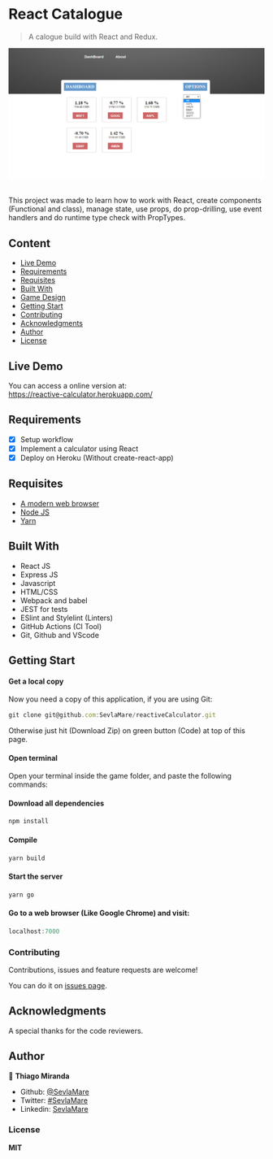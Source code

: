 # React Catalogue
> A calogue build with React and Redux.

![screenshot](doc/screenshot.png)

<br>This project was made to learn how to work with React,
create components (Functional and class), manage state, use props, do prop-drilling,
use event handlers and do runtime type check with PropTypes.<br>

## Content

* [Live Demo](#live-demo)
* [Requirements](#requirements)
* [Requisites](#built-with)
* [Built With](#built-with)
* [Game Design](#game-design)
* [Getting Start](#getting-start)
* [Contributing](#contributing)
* [Acknowledgments](#acknowledgments)
* [Author](#author)
* [License](#license)

## Live Demo
You can access a online version at:<br>
https://reactive-calculator.herokuapp.com/

## Requirements
- [x] Setup workflow
- [x] Implement a calculator using React
- [x] Deploy on Heroku (Without create-react-app)

## Requisites
* [A modern web browser](https://www.google.com/chrome/)
* [Node JS](https://nodejs.org/en/download/)
* [Yarn](https://classic.yarnpkg.com/en/docs/install/#windows-stable)

## Built With

- React JS <br>
- Express JS <br>
- Javascript <br>
- HTML/CSS <br>
- Webpack and babel <br>
- JEST for tests <br>
- ESlint and Stylelint (Linters) <br>
- GitHub Actions (CI Tool) <br>
- Git, Github and VScode <br>

## Getting Start

#### Get a local copy
Now you need a copy of this application, if you are using Git:
```js
git clone git@github.com:SevlaMare/reactiveCalculator.git
```
Otherwise just hit (Download Zip) on green button (Code) at top of this page.

#### Open terminal
Open your terminal inside the game folder, and paste the following commands:

#### Download all dependencies
```js
npm install
```

#### Compile
```js
yarn build
```

#### Start the server
```js
yarn go
```

#### Go to a web browser (Like Google Chrome) and visit:
```js
localhost:7000
```

### Contributing

Contributions, issues and feature requests are welcome!

You can do it on [issues page](issues/).

## Acknowledgments

A special thanks for the code reviewers.

## Author

👤 **Thiago Miranda**

- Github: [@SevlaMare](https://github.com/SevlaMare)
- Twitter: [#SevlaMare](https://twitter.com/SevlaMare)
- Linkedin: [SevlaMare](https://www.linkedin.com/in/sevla-mare)

### License
<strong>MIT</strong>
